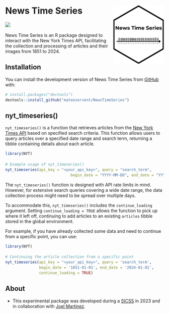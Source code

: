 
<!-- README.md is generated from README.Rmd. Please edit that file -->

# News Time Series <img src="man/figures/newsTS_logo.png" width="160px" align="right"/>

![](https://img.shields.io/badge/lifecycle-experimental-orange.svg)

News Time Series is an R package designed to interact with the New York
Times API, facilitating the collection and processing of articles and
their images from 1851 to 2024.

## Installation

You can install the development version of News Time Series from
[GitHub](https://github.com/mateoservent/NewsTimeSeries) with:

``` r
# install.packages("devtools")
devtools::install_github("mateoservent/NewsTimeSeries")
```

## nyt_timeseries()

`nyt_timeseries()` is a function that retrieves articles from the [New
York Times API](https://developer.nytimes.com/) based on specified
search criteria. This function allows users to query articles over a
specified date range and search term, returning a tibble containing
details about each article.

``` r
library(NYT)

# Example usage of nyt_timeseries()
nyt_timeseries(api_key = "<your_api_key>", query = "search_term",
                             begin_date = "YYYY-MM-DD", end_date = "YYYY-MM-DD")
```

The `nyt_timeseries()` function is designed with API rate limits in
mind. However, for extensive search queries covering a wide date range,
the data collection process might need to be spread over multiple days.

To accommodate this, `nyt_timeseries()` includes the `continue_loading`
argument. Setting `continue_loading = TRUE` allows the function to pick
up where it left off, continuing to add articles to an existing
`articles` tibble stored in the global environment.

For example, if you have already collected some data and need to
continue from a specific point, you can use:

``` r
library(NYT)

# Continuing the article collection from a specific point
nyt_timeseries(api_key = "<your_api_key>", query = 'search_term',
               begin_date = '1851-01-01', end_date = '2024-01-01', 
               continue_loading = TRUE)
```

## About

- This experimental package was developed during a
  [SICSS](https://sicss.io/2023/howard-mathematica/schedule) in 2023 and
  in collaboration with [Joel Martinez](https://joeledmartinez.com/).
